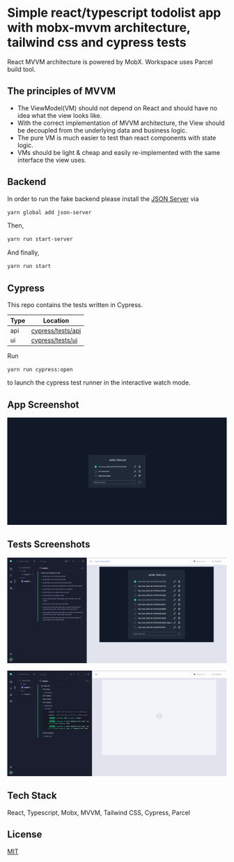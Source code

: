 # Simple react/typescript todolist app with mobx-mvvm architecture, tailwind css and cypress tests

React MVVM architecture is powered by MobX. Workspace uses Parcel build tool.

## The principles of MVVM

* The ViewModel(VM) should not depend on React and should have no idea what the view looks like.
* With the correct implementation of MVVM architecture, the View should be decoupled from the underlying data and business logic.
* The pure VM is much easier to test than react components with state logic.
* VMs should be light & cheap and easily re-implemented with the same interface the view uses.

## Backend

In order to run the fake backend please install the [JSON Server](https://github.com/typicode/json-server) via

```bash
yarn global add json-server
```

Then,

```bash
yarn run start-server
```

And finally,

```bash
yarn run start
```

## Cypress

This repo contains the tests written in Cypress.

| Type | Location                                 |
| ---- | ---------------------------------------- |
| api  | [cypress/tests/api](./cypress/tests/api) |
| ui   | [cypress/tests/ui](./cypress/tests/ui)   |

Run 

```bash
yarn run cypress:open
```
 to launch the cypress test runner in the interactive watch mode.

## App Screenshot

![App Screenshot](./app.png)

## Tests Screenshots

![App Screenshot](./test-ui.png)

![App Screenshot](./test-api.png)

## Tech Stack

React, Typescript, Mobx, MVVM, Tailwind CSS, Cypress, Parcel

## License

[MIT](./LICENSE)